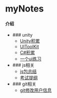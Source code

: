 # myNotes

#### 介绍

* \#\#\# unity
    * <a href="/myNotes/#/unity/unity学习时积累">Unity积累</a>
    * <a href="/myNotes/#/unity/UI/UIToolKit">UIToolKit</a>
    * <a href="/myNotes/#/unity/Csharp知识点">C#积累</a>
    * <a href="/myNotes/#/unity/搭建一个目录树">一个ui练习</a>
* \#\#\# js相关
    * <a href="/myNotes/#/js相关/各种js包">js包总结</a>
    * <a href="/myNotes/#/js相关/提纲">考试提纲</a>
* \#\#\# git相关
    * <a href="/myNotes/#/Git相关/Git用户名错误">git修改用户信息</a>
